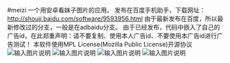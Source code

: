 #meizi
一个用安卓看妹子图片的应用。
发布在百度手机助手，下载网址：http://shouji.baidu.com/software/9593956.html
由于最新发布在百度，所以最新修改过的分支，一般是在adbaidu分支。
由于已经发布，代码中嵌入了自己的广告id，在此郑重声明：请不要复制、使用本人广告id、不要使用本广告id进行广告测试！
本软件使用MPL License(Mozilla Public License)开源协议
![输入图片说明](http://git.oschina.net/uploads/images/2016/0718/130711_66734c53_503023.png "在这里输入图片标题")
![输入图片说明](http://d.hiphotos.bdimg.com/wisegame/pic/item/32da81cb39dbb6fd49cd86320124ab18972b370b.jpg "在这里输入图片标题")
![输入图片说明](http://b.hiphotos.bdimg.com/wisegame/pic/item/fb22720e0cf3d7cafa885c62fa1fbe096b63a9ac.jpg "在这里输入图片标题")
![输入图片说明](http://git.oschina.net/uploads/images/2016/0718/130756_148b7fc7_503023.png "在这里输入图片标题")